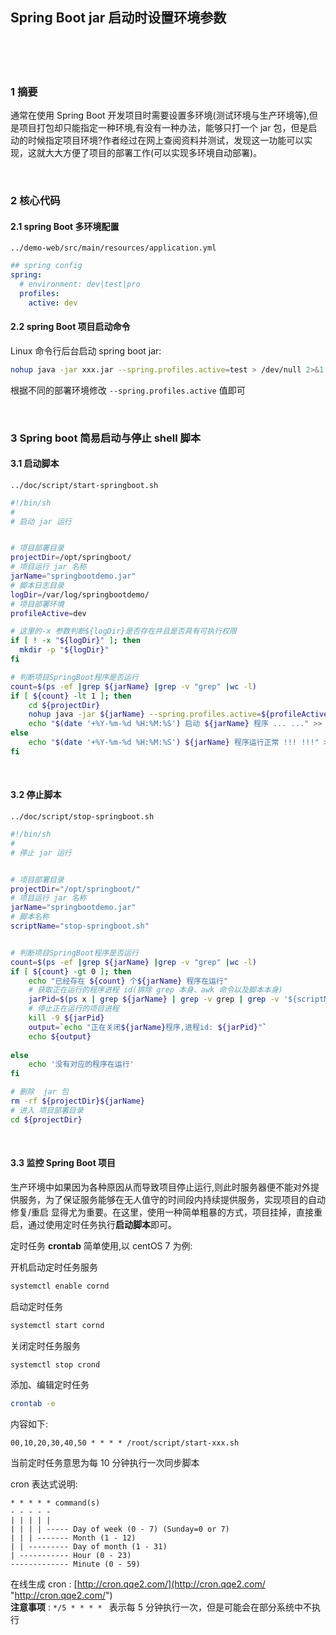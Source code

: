 ## Spring Boot jar 启动时设置环境参数  


​    
​    
​    
### 1 摘要    

通常在使用 Spring Boot 开发项目时需要设置多环境(测试环境与生产环境等),但是项目打包却只能指定一种环境,有没有一种办法，能够只打一个 jar 包，但是启动的时候指定项目环境?作者经过在网上查阅资料并测试，发现这一功能可以实现，这就大大方便了项目的部署工作(可以实现多环境自动部署)。  

​    

### 2 核心代码  

#### 2.1 spring Boot 多环境配置  

```
../demo-web/src/main/resources/application.yml
```

```yaml
## spring config
spring:
  # environment: dev|test|pro
  profiles:
    active: dev
```

#### 2.2 spring Boot 项目启动命令

Linux 命令行后台启动 spring boot jar:  

```bash
nohup java -jar xxx.jar --spring.profiles.active=test > /dev/null 2>&1 &
```

根据不同的部署环境修改 `--spring.profiles.active` 值即可  

​    

### 3 Spring boot 简易启动与停止 shell 脚本  

#### 3.1 启动脚本  

```
../doc/script/start-springboot.sh
```



```bash
#!/bin/sh
# 
# 启动 jar 运行


# 项目部署目录
projectDir=/opt/springboot/
# 项目运行 jar 名称
jarName="springbootdemo.jar"
# 脚本日志目录
logDir=/var/log/springbootdemo/
# 项目部署环境
profileActive=dev

# 这里的-x 参数判断${logDir}是否存在并且是否具有可执行权限 
if [ ! -x "${logDir}" ]; then 
  mkdir -p "${logDir}" 
fi 

# 判断项目SpringBoot程序是否运行
count=$(ps -ef |grep ${jarName} |grep -v "grep" |wc -l)
if [ ${count} -lt 1 ]; then
    cd ${projectDir}
    nohup java -jar ${jarName} --spring.profiles.active=${profileActive} > /dev/null 2>&1 &
    echo "$(date '+%Y-%m-%d %H:%M:%S') 启动 ${jarName} 程序 ... ..." >> ${logDir}$(date "+%Y-%m-%d").log    
else
    echo "$(date '+%Y-%m-%d %H:%M:%S') ${jarName} 程序运行正常 !!! !!!" >> ${logDir}$(date "+%Y-%m-%d").log
fi

```

​    

#### 3.2 停止脚本  

```
../doc/script/stop-springboot.sh
```



```bash
#!/bin/sh
# 
# 停止 jar 运行


# 项目部署目录
projectDir="/opt/springboot/"
# 项目运行 jar 名称
jarName="springbootdemo.jar"
# 脚本名称
scriptName="stop-springboot.sh"


# 判断项目SpringBoot程序是否运行
count=$(ps -ef |grep ${jarName} |grep -v "grep" |wc -l)
if [ ${count} -gt 0 ]; then
    echo "已经存在 ${count} 个${jarName} 程序在运行"
    # 获取正在运行的程序进程 id(排除 grep 本身、awk 命令以及脚本本身)
    jarPid=$(ps x | grep ${jarName} | grep -v grep | grep -v '${scriptName}' | awk '{print $1}')
    # 停止正在运行的项目进程 
    kill -9 ${jarPid}
    output=`echo "正在关闭${jarName}程序,进程id: ${jarPid}"`
    echo ${output}
    
else
    echo '没有对应的程序在运行'
fi

# 删除  jar 包
rm -rf ${projectDir}${jarName}
# 进入 项目部署目录
cd ${projectDir}

```

​    

#### 3.3 监控 Spring Boot 项目  

生产环境中如果因为各种原因从而导致项目停止运行,则此时服务器便不能对外提供服务，为了保证服务能够在无人值守的时间段内持续提供服务，实现项目的自动 修复/重启 显得尤为重要。在这里，使用一种简单粗暴的方式，项目挂掉，直接重启，通过使用定时任务执行**启动脚本**即可。  

定时任务 **crontab** 简单使用,以 centOS 7 为例:  

开机启动定时任务服务  
```bash
systemctl enable cornd
```

启动定时任务  
```bash
systemctl start cornd
```

关闭定时任务服务
```bash
systemctl stop crond
```

添加、编辑定时任务  
```bash
crontab -e
```
内容如下:  
```
00,10,20,30,40,50 * * * * /root/script/start-xxx.sh
```
当前定时任务意思为每 10 分钟执行一次同步脚本  

cron 表达式说明:  
```
* * * * * command(s)
- - - - -
| | | | |
| | | | ----- Day of week (0 - 7) (Sunday=0 or 7)
| | | ------- Month (1 - 12)
| | --------- Day of month (1 - 31)
| ----------- Hour (0 - 23)
------------- Minute (0 - 59)

```
在线生成 cron : [http://cron.qqe2.com/](http://cron.qqe2.com/ "http://cron.qqe2.com/")  
**注意事项** :  `*/5 * * * * ` 表示每 5 分钟执行一次，但是可能会在部分系统中不执行  


